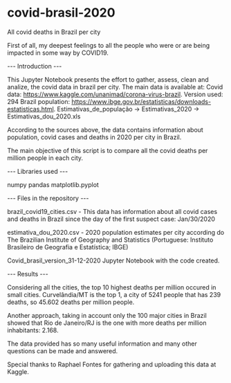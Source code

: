 # covid-brasil-2020
All covid deaths in Brazil per city

First of all, my deepest feelings to all the people who were or are being impacted in some way by COVID19.

--- Introduction ---

This Jupyter Notebook presents the effort to gather, assess, clean and analize, the covid data in brazil per city. The main data is available at:
Covid data: https://www.kaggle.com/unanimad/corona-virus-brazil. Version used: 294
Brazil population: https://www.ibge.gov.br/estatisticas/downloads-estatisticas.html. Estimativas_de_população -> Estimativas_2020 -> Estimativas_dou_2020.xls


According to the sources above, the data contains information about population, covid cases and deaths in 2020 per city in Brazil.

The main objective of this script is to compare all the covid deaths per million people in each city.

--- Libraries used ---

numpy
pandas
matplotlib.pyplot

--- Files in the repository ---

brazil_covid19_cities.csv - This data has information about all covid cases and deaths in Brazil since the day of the first suspect case: Jan/30/2020

estimativa_dou_2020.csv - 2020 population estimates  per city according do The Brazilian Institute of Geography and Statistics (Portuguese: Instituto Brasileiro de Geografia e Estatística; IBGE)

Covid_brasil_version_31-12-2020 Jupyter Notebook with the code created.

--- Results ---

Considering all the cities, the top 10 highest deaths per million occured in small cities. Curvelândia/MT is the top 1, a city of 5241 people that has 239 deaths, so 45.602 deaths per million people.

Another approach, taking in account only the 100 major cities in Brazil showed that Rio de Janeiro/RJ is the one with more deaths per million inhabitants: 2.168.

The data provided has so many useful information and many other questions can be made and answered.


Special thanks to Raphael Fontes for gathering and uploading this data at Kaggle.
